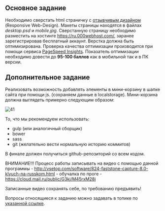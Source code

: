 ## Основное задание
Необходимо сверстать html страничку с [отзывчивым дизайном](https://ru.wikipedia.org/wiki/%D0%90%D0%B4%D0%B0%D0%BF%D1%82%D0%B8%D0%B2%D0%BD%D1%8B%D0%B9_%D0%B2%D0%B5%D0%B1-%D0%B4%D0%B8%D0%B7%D0%B0%D0%B9%D0%BD#.D0.9E.D1.81.D0.BD.D0.BE.D0.B2.D0.BD.D1.8B.D0.B5_.D0.BF.D1.80.D0.B8.D0.BD.D1.86.D0.B8.D0.BF.D1.8B) (Responsive Web-Design). 
Макеты страницы находятся в файлах _desktop.psd_ и _mobile.jpg_. 
Сверстанную страницу необходимо разместить на хостинге https://ru.000webhost.com/,
заранее зарегистрировав бесплатный аккаунт. 
Верстка должна быть оптимизирована.
Проверка качества оптимизации производится при помощи сервиса [PageSpeed Insights](https://developers.google.com/speed/pagespeed/insights/?hl=ru). Показатель оптимизации необходимо довести до **95-100 баллов** как в мобильной так и в ПК версии.

## Дополнительное задание
Реализовать возможность добавлять элементы в мини-корзину в шапке сайта при помощи js. (сохраняем данные в localstorage). 
Мини-корзина должна выглядеть примерно следующим образом:

![41](https://cloud.githubusercontent.com/assets/25058993/23628220/b57a86bc-02c4-11e7-8143-8eb460cd6118.png)

То, что мы рекомендуем использовать:
- gulp (или аналогичный сборщик)
- bower
- sass
- git (желательно вести нормальную историю коммитов)

В финале должен получиться github-репозиторий со всем кодом.

ВНИМАНИЕ!!! 
Процесс работы записывать на видео с помощью данной программы - http://vsetop.com/software/824-faststone-capture-8.0-klyuch-na-russkom.html - обучалка по проге - https://cloud.mail.ru/public/G3kj/M45rxM28j 

Записанные видео сохранять себе, по требованию предъявить!

Вопросы относящиеся к заданию можно задавать в топике по [указанной ссылке](https://github.com/askerweb/front-end.test/issues/1).

